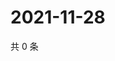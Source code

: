 # 2021-11-28

共 0 条

<!-- BEGIN WEIBO -->
<!-- 最后更新时间 Sun Nov 28 2021 10:24:03 GMT+0800 (China Standard Time) -->

<!-- END WEIBO -->
